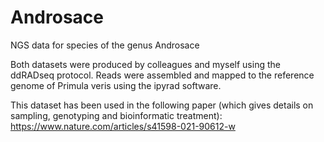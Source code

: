 # Androsace
NGS data for species of the genus Androsace

Both datasets were produced by colleagues and myself using the ddRADseq protocol. Reads were assembled and mapped to the reference genome of Primula veris using the ipyrad software.

This dataset has been used in the following paper (which gives details on sampling, genotyping and bioinformatic treatment): https://www.nature.com/articles/s41598-021-90612-w

